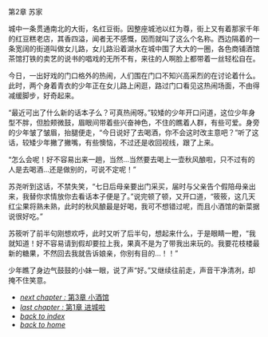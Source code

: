 第2章 苏家

城中一条贯通南北的大街，名红豆街。因整座城池以红为尊，街上又有着那家千年的红豆糕老店，其香四溢，闻者无不感慨，因而就叫了这么个名称。西边隔着的一条宽阔的街道叫做女儿路，女儿路沿着湖水在城中围了大大的一圈，各色商铺酒馆茶馆打铁的卖艺的说书的唱戏的无所不有，来往的人啊脸上都带着一丝轻松自在。

今日，一出好戏的门口格外的热闹，人们围在门口不知兴高采烈的在讨论着什么。此时，两个身着青衣的少年正在女儿路上闲逛，路过门口看见这热闹场面，不由得减缓脚步，好奇起来。

“最近可出了什么新的话本子么？可真热闹呀。”较矮的少年开口问道，这位少年身型不胖，但脸颊微鼓，眉眼间带着些兴奋神色，不住的瞧着人群，有些可爱。身旁的少年皱了皱眉，抬腿便走，“今日说好了去喝酒，你不会这时改主意吧？”听了这话，较矮少年撇了撇嘴，有些懊恼，不过还是收回视线，跟了上来。

“怎么会呢！好不容易出来一趟，当然...当然要去喝上一壶秋风酿啦，只不过有的人是去喝酒...还是做别的，可说不定呢！”

苏尧听到这话，不禁失笑，“七日后母亲要出门采买，届时与父亲告个假陪母亲出来，我替你求情放你去看话本子便是了。”说完顿了顿，又开口道，“筱筱，这几天红尘果将熟未熟，此时的秋风酿最是好喝，我可不想错过呢，而且小酒馆的新菜据说很好吃。”

苏筱听了前半句刚想欢呼，此时又听了后半句，想起来什么，于是眼睛一瞪，“我就知道！好不容易请到假却要拉上我，果真不是为了带我出来玩的。我要花枝楼最新的糖果，不然回去我就告诉娘亲，你别有目的...！！”

少年瞧了身边气鼓鼓的小妹一眼，说了声“好。”又继续往前走，声音干净清冽，却掩不住笑意。

- [*next chapter :* 第3章 小酒馆](https://fiiish-yu.github.io/redleaf/chapters/chapter3)
- [*last chapter :* 第1章 进城啦](https://fiiish-yu.github.io/redleaf/chapters/chapter1)
- [*back to index*](https://fiiish-yu.github.io/redleaf/index)
- [*back to home*](https://fiiish-yu.github.io/)